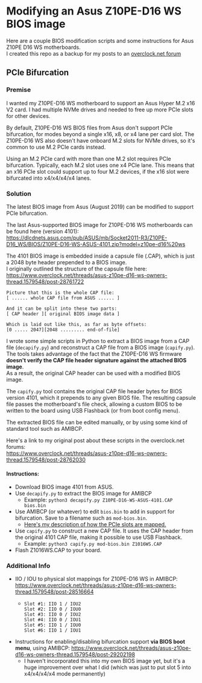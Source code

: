 # Modifying an Asus Z10PE-D16 WS BIOS image
Here are a couple BIOS modification scripts and some instructions for Asus Z10PE D16 WS motherboards.  
I created this repo as a backup for my posts to an [overclock.net forum](https://www.overclock.net/threads/asus-z10pe-d16-ws-owners-thread.1579548/page-28)

## PCIe Bifurcation
### Premise
I wanted my Z10PE-D16 WS motherboard to support an Asus Hyper M.2 x16 V2 card. I had multiple NVMe drives and needed to free up more PCIe slots for other devices.  

By default, Z10PE-D16 WS BIOS files from Asus don't support PCIe bifurcation, for modes beyond a single x16, x8, or x4 lane per card slot.
The Z10PE-D16 WS also doesn't have onboard M.2 slots for NVMe drives, so it's common to use M.2 PCIe cards instead.  

Using an M.2 PCIe card with more than one M.2 slot requires PCIe bifurcation. Typically, each M.2 slot uses one x4 PCIe lane. This means that an x16 PCIe slot could support up to four M.2 devices, if the x16 slot were bifurcated into x4/x4/x4/x4 lanes.  

### Solution

The latest BIOS image from Asus (August 2019) can be modified to support PCIe bifurcation.

The last Asus-supported BIOS image for Z10PE-D16 WS motherboards can be found here (version 4101):  
https://dlcdnets.asus.com/pub/ASUS/mb/Socket2011-R3/Z10PE-D16_WS/BIOS/Z10PE-D16-WS-ASUS-4101.zip?model=z10pe-d16%20ws

The 4101 BIOS image is embedded inside a capsule file (.CAP), which is just a 2048 byte header prepended to a BIOS image.  
I originally outlined the structure of the capsule file here:  
https://www.overclock.net/threads/asus-z10pe-d16-ws-owners-thread.1579548/post-28761722
```
Picture that this is the whole CAP file:
[ ...... whole CAP file from ASUS ...... ]

And it can be split into these two parts:
[ CAP header ][ original BIOS image data ]

Which is laid out like this, as far as byte offsets:
[0 ..... 2047][2048 ......... end-of-file]
```

I wrote some simple scripts in Python to extract a BIOS image from a CAP file (`decapify.py`) and reconstruct a CAP file from a BIOS image (`capify.py`).  
The tools takes advantage of the fact that the Z10PE-D16 WS firmware **doesn't verify the CAP file header signature against the attached BIOS image**.  
As a result, the original CAP header can be used with a modified BIOS image.  

The `capify.py` tool contains the original CAP file header bytes for BIOS version 4101, which it prepends to any given BIOS file. The resulting capsule file passes the motherboard's file check, allowing a custom BIOS to be written to the board using USB Flashback (or from boot config menu).  

The extracted BIOS file can be edited manually, or by using some kind of standard tool such as AMIBCP.  

Here's a link to my original post about these scripts in the overclock.net forums:  
https://www.overclock.net/threads/asus-z10pe-d16-ws-owners-thread.1579548/post-28762030

#### Instructions:
* Download BIOS image 4101 from ASUS.
* Use `decapify.py` to extract the BIOS image for AMIBCP
    * Example: `python3 decapify.py Z10PE-D16-WS-ASUS-4101.CAP bios.bin`
* Use AMIBCP (or whatever) to edit `bios.bin` to add in support for bifurcation. Save to a filename such as `mod-bios.bin`.
    * [Here's my description of how the PCIe slots are mapped.](https://www.overclock.net/threads/asus-z10pe-d16-ws-owners-thread.1579548/post-28516664)
* Use `capify.py` to construct a new CAP file. It uses the CAP header from the original 4101 CAP file, making it possible to use USB Flashback.
    * Example: `python3 capify.py mod-bios.bin Z1016WS.CAP`
* Flash Z1016WS.CAP to your board.

### Additional Info
* IIO / IOU to physical slot mappings for Z10PE-D16 WS in AMIBCP: https://www.overclock.net/threads/asus-z10pe-d16-ws-owners-thread.1579548/post-28516664
   * ```
     Slot #1: IIO 1 / IOU2
     Slot #2: IIO 0 / IOU0
     Slot #3: IIO 0 / IOU2
     Slot #4: IIO 0 / IOU1
     Slot #5: IIO 1 / IOU0
     Slot #6: IIO 1 / IOU1
     ```
* Instructions for enabling/disabling bifurcation support **via BIOS boot menu**, using AMIBCP: https://www.overclock.net/threads/asus-z10pe-d16-ws-owners-thread.1579548/post-29202198
    * I haven't incorporated this into my own BIOS image yet, but it's a huge improvement over what I did (which was just to put slot 5 into x4/x4/x4/x4 mode permanently)
